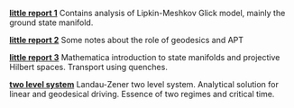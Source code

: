 [**little report 1**]([https://github.com/strelda/dp/blob/main/littleReports/littleReport1/en/thesis.pdf)
Contains analysis of Lipkin-Meshkov Glick model, mainly the ground state manifold.

[**little report 2**](https://github.com/strelda/dp/blob/main/littleReports/littleReport2/en/thesis.pdf)
Some notes about the role of geodesics and APT

[**little report 3**](https://github.com/strelda/dp/blob/main/littleReports/littleReport3/en/thesis.pdf)
Mathematica introduction to state manifolds and projective Hilbert spaces. Transport using quenches.

[**two level system**](https://github.com/strelda/dp/blob/main/littleReports/twoLevelSystem/en/thesis.pdf)
Landau-Zener two level system. Analytical solution for linear and geodesical driving. Essence of two regimes and critical time.
